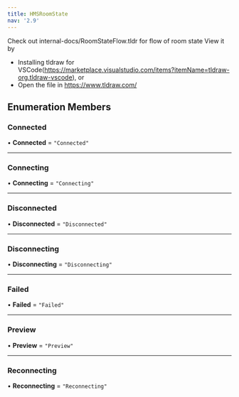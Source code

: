```yaml
---
title: HMSRoomState
nav: '2.9'
---
```


Check out internal-docs/RoomStateFlow.tldr for flow of room state
View it by

- Installing tldraw for VSCode(https://marketplace.visualstudio.com/items?itemName=tldraw-org.tldraw-vscode), or
- Open the file in https://www.tldraw.com/

## Enumeration Members

### Connected

• **Connected** = `"Connected"`

---

### Connecting

• **Connecting** = `"Connecting"`

---

### Disconnected

• **Disconnected** = `"Disconnected"`

---

### Disconnecting

• **Disconnecting** = `"Disconnecting"`

---

### Failed

• **Failed** = `"Failed"`

---

### Preview

• **Preview** = `"Preview"`

---

### Reconnecting

• **Reconnecting** = `"Reconnecting"`
